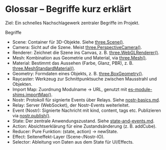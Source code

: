 # Glossar – Begriffe kurz erklärt

Ziel: Ein schnelles Nachschlagewerk zentraler Begriffe im Projekt.

Begriffe
- Scene: Container für 3D-Objekte. Siehe [three.Scene()](docs/features/scene-basics.md:1).
- Camera: Sicht auf die Szene. Meist [three.PerspectiveCamera()](docs/features/scene-basics.md:1).
- Renderer: Zeichnet die Szene ins Canvas, z. B. [three.WebGLRenderer()](docs/features/scene-basics.md:1).
- Mesh: Kombination aus Geometrie und Material, via [three.Mesh()](docs/features/scene-basics.md:1).
- Material: Bestimmt das Aussehen (Farbe, Glanz, PBR), z. B. [three.MeshStandardMaterial()](docs/features/scene-basics.md:1).
- Geometry: Formdaten eines Objekts, z. B. [three.BoxGeometry()](docs/features/scene-basics.md:1).
- Raycaster: Werkzeug zur Schnittpunktsuche zwischen Mausstrahl und Objekten.
- Import Map: Zuordnung Modulname → URL, genutzt mit [es-module-shims.importMap()](docs/features/module-shims.md:1).
- Nostr: Protokoll für signierte Events über Relays. Siehe [nostr-basics.md](docs/features/nostr-basics.md).
- Relay: Server (WebSocket), der Nostr-Events weiterleitet.
- Event (Nostr): Signierte Nachricht mit kind, content, tags etc. Publizieren via [nostr.publish()](docs/features/nostr-basics.md:1).
- State: Der zentrale Anwendungszustand. Siehe [state-and-events.md](docs/features/state-and-events.md).
- Action: Absichtserklärung für eine Zustandsänderung (z. B. addCube).
- Reducer: Pure Funktion: (state, action) → newState.
- Effect: Seiteneffekt-Layer (Scene-/Nostr-IO).
- Selector: Ableitung von Daten aus dem State für UI/Effects.